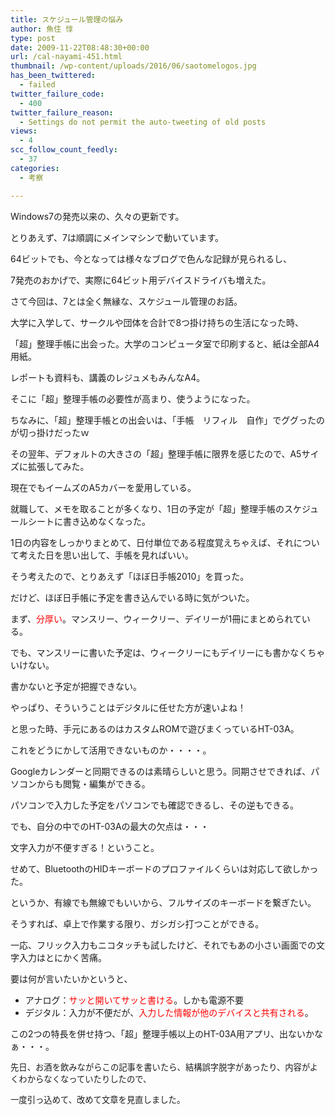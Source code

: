 ```yaml
---
title: スケジュール管理の悩み
author: 魚住 惇
type: post
date: 2009-11-22T08:48:30+00:00
url: /cal-nayami-451.html
thumbnail: /wp-content/uploads/2016/06/saotomelogos.jpg
has_been_twittered:
  - failed
twitter_failure_code:
  - 400
twitter_failure_reason:
  - Settings do not permit the auto-tweeting of old posts
views:
  - 4
scc_follow_count_feedly:
  - 37
categories:
  - 考察

---
```

Windows7の発売以来の、久々の更新です。</p> 

<!--more-->

とりあえず、7は順調にメインマシンで動いています。</p> 

64ビットでも、今となっては様々なブログで色んな記録が見られるし、</p> 

7発売のおかげで、実際に64ビット用デバイスドライバも増えた。</p> </p> 

さて今回は、7とは全く無縁な、スケジュール管理のお話。</p> 

大学に入学して、サークルや団体を合計で8つ掛け持ちの生活になった時、</p> 

「超」整理手帳に出会った。大学のコンピュータ室で印刷すると、紙は全部A4用紙。</p> 

レポートも資料も、講義のレジュメもみんなA4。</p> 

そこに「超」整理手帳の必要性が高まり、使うようになった。</p> 

ちなみに、「超」整理手帳との出会いは、「手帳　リフィル　自作」でググったのが切っ掛けだったｗ</p> 

その翌年、デフォルトの大きさの「超」整理手帳に限界を感じたので、A5サイズに拡張してみた。</p> 

現在でもイームズのA5カバーを愛用している。</p> </p> 

就職して、メモを取ることが多くなり、1日の予定が「超」整理手帳のスケジュールシートに書き込めなくなった。</p> 

1日の内容をしっかりまとめて、日付単位である程度覚えちゃえば、それについて考えた日を思い出して、手帳を見ればいい。</p> 

そう考えたので、とりあえず「ほぼ日手帳2010」を買った。</p> 

だけど、ほぼ日手帳に予定を書き込んでいる時に気がついた。</p> 

まず、<span style="color: red;">分厚い</span>。マンスリー、ウィークリー、デイリーが1冊にまとめられている。</p> 

でも、マンスリーに書いた予定は、ウィークリーにもデイリーにも書かなくちゃいけない。</p> 

書かないと予定が把握できない。</p> 

やっぱり、そういうことはデジタルに任せた方が速いよね！</p> 

と思った時、手元にあるのはカスタムROMで遊びまくっているHT-03A。</p> 

これをどうにかして活用できないものか・・・・。</p> 

Googleカレンダーと同期できるのは素晴らしいと思う。同期させできれば、パソコンからも閲覧・編集ができる。</p> 

パソコンで入力した予定をパソコンでも確認できるし、その逆もできる。</p> 

でも、自分の中でのHT-03Aの最大の欠点は・・・</p> 

文字入力が不便すぎる！ということ。</p> 

せめて、BluetoothのHIDキーボードのプロファイルくらいは対応して欲しかった。</p> 

というか、有線でも無線でもいいから、フルサイズのキーボードを繋ぎたい。</p> 

そうすれば、卓上で作業する限り、ガシガシ打つことができる。</p> 

一応、フリック入力もニコタッチも試したけど、それでもあの小さい画面での文字入力はとにかく苦痛。</p> 

要は何が言いたいかというと、</p> 

  * アナログ：<span style="color: red;">サッと開いてサッと書ける</span>。しかも電源不要
  * デジタル：入力が不便だが、<span style="color: red;">入力した情報が他のデバイスと共有される</span>。

この2つの特長を併せ持つ、「超」整理手帳以上のHT-03A用アプリ、出ないかなぁ・・・。</p> 

<span style="font-size: 10pt;">先日、お酒を飲みながらこの記事を書いたら、結構誤字脱字があったり、内容がよくわからなくなっていたりしたので、</span>

<span style="font-size: 10pt;">一度引っ込めて、改めて文章を見直しました。</span>